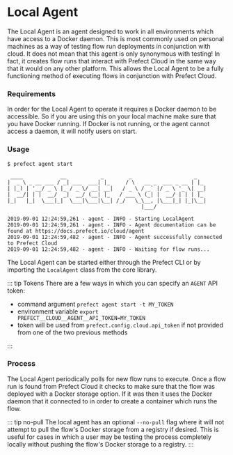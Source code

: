 # Local Agent

The Local Agent is an agent designed to work in all environments which have access to a Docker daemon. This is most commonly used on personal machines as a way of testing flow run deployments in conjunction with cloud. It does not mean that this agent is only synonymous with testing! In fact, it creates flow runs that interact with Prefect Cloud in the same way that it would on any other platform. This allows the Local Agent to be a fully functioning method of executing flows in conjunction with Prefect Cloud.

### Requirements

In order for the Local Agent to operate it requires a Docker daemon to be accessible. So if you are using this on your local machine make sure that you have Docker running. If Docker is not running, or the agent cannot access a daemon, it will notify users on start.

### Usage

```
$ prefect agent start

 ____            __           _        _                    _
|  _ \ _ __ ___ / _| ___  ___| |_     / \   __ _  ___ _ __ | |_
| |_) | '__/ _ \ |_ / _ \/ __| __|   / _ \ / _` |/ _ \ '_ \| __|
|  __/| | |  __/  _|  __/ (__| |_   / ___ \ (_| |  __/ | | | |_
|_|   |_|  \___|_|  \___|\___|\__| /_/   \_\__, |\___|_| |_|\__|
                                           |___/

2019-09-01 12:24:59,261 - agent - INFO - Starting LocalAgent
2019-09-01 12:24:59,261 - agent - INFO - Agent documentation can be found at https://docs.prefect.io/cloud/agent
2019-09-01 12:24:59,482 - agent - INFO - Agent successfully connected to Prefect Cloud
2019-09-01 12:24:59,482 - agent - INFO - Waiting for flow runs...
```

The Local Agent can be started either through the Prefect CLI or by importing the `LocalAgent` class from the core library.

::: tip Tokens
There are a few ways in which you can specify an `AGENT` API token:

- command argument `prefect agent start -t MY_TOKEN`
- environment variable `export PREFECT__CLOUD__AGENT__API_TOKEN=MY_TOKEN`
- token will be used from `prefect.config.cloud.api_token` if not provided from one of the two previous methods

:::

### Process

The Local Agent periodically polls for new flow runs to execute. Once a flow run is found from Prefect Cloud it checks to make sure that the flow was deployed with a Docker storage option. If it was then it uses the Docker daemon that it connected to in order to create a container which runs the flow.

::: tip no-pull
The local agent has an optional `--no-pull` flag where it will not attempt to pull the flow's Docker storage from a registry if desired. This is useful for cases in which a user may be testing the process completely locally without pushing the flow's Docker storage to a registry.
:::
